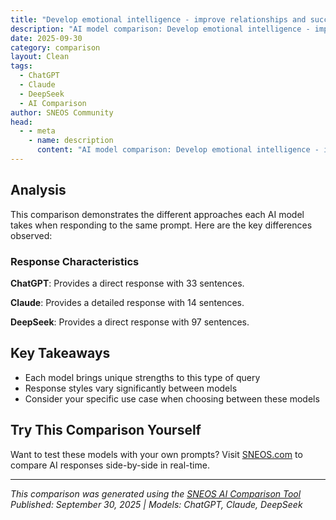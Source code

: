 ```yaml
---
title: "Develop emotional intelligence - improve relationships and success"
description: "AI model comparison: Develop emotional intelligence - improve relationships and success..."
date: 2025-09-30
category: comparison
layout: Clean
tags:
  - ChatGPT
  - Claude
  - DeepSeek
  - AI Comparison
author: SNEOS Community
head:
  - - meta
    - name: description
      content: "AI model comparison: Develop emotional intelligence - improve relationships and success..."
---
```


<ChatComparison
  title="Develop emotional intelligence - improve relationships and success"
  prompt="Develop emotional intelligence - improve relationships and success"
  :responses='{"ChatGPT": "Developing emotional intelligence (EI) can significantly improve your relationships and increase your success in both personal and professional areas. Emotional intelligence generally involves the ability to recognize, understand, manage, and influence your own emotions and those of others.\n\nHere are some key steps to develop emotional intelligence:\n\n1. **Self-Awareness**\n - Pay attention to your own emotions and how they affect your thoughts and behavior.\n - Keep a journal to reflect on your emotional responses and patterns.\n - Practice mindfulness or meditation to increase your present-moment awareness.\n\n2. **Self-Regulation**\n - Learn to manage your emotions, especially in stressful or challenging situations.\n - Develop techniques to stay calm such as deep breathing, pausing before reacting, or reframing negative thoughts.\n - Avoid impulsive decisions by pausing and considering the consequences.\n\n3. **Motivation**\n - Cultivate intrinsic motivation by setting personal goals aligned with your values.\n - Stay optimistic and resilient in the face of setbacks.\n - Celebrate small successes to maintain enthusiasm.\n\n4. **Empathy**\n - Practice active listening; genuinely focus on what others are saying.\n - Try to see situations from others\u2019 perspectives.\n - Notice nonverbal cues such as body language and facial expressions.\n\n5. **Social Skills**\n - Improve your communication skills; be clear and assertive without being aggressive.\n - Build strong interpersonal relationships by showing appreciation and gratitude.\n - Work on conflict resolution skills and learn to negotiate and compromise effectively.\n\n6. **Seek Feedback**\n - Ask trusted friends, family, or colleagues for honest feedback on your emotional responses and interactions.\n - Reflect on this feedback and work on areas needing improvement.\n\n7. **Practice Regularly**\n - Emotional intelligence is a skill that improves with practice and consistency.\n - Engage in social activities that challenge you to manage and understand emotions, such as team projects or volunteer work.\n\n8. **Educate Yourself**\n - Read books, attend workshops or courses on emotional intelligence and interpersonal skills.\n - Some recommended books include *Emotional Intelligence* by Daniel Goleman and *Nonviolent Communication* by Marshall Rosenberg.\n\nBy developing your emotional intelligence, you\u2019ll likely find your relationships improving, as you communicate more effectively and understand others better. Additionally, your ability to manage stress and stay motivated will contribute to greater success in your career and personal life.", "Claude": "# Developing Emotional Intelligence: A Complete Guide\n\nEmotional intelligence (EI) is your ability to understand, manage, and effectively use emotions\u2014both your own and others\u0027. Here\u0027s how to develop it systematically:\n\n## **The Four Core Areas of EI**\n\n### 1. **Self-Awareness**\n**Build awareness of your emotional patterns:**\n- Keep an emotion journal for 2 weeks\n- Notice physical sensations that accompany emotions\n- Identify your emotional triggers\n- Practice mindful check-ins: \u0022What am I feeling right now?\u0022\n- Ask for feedback from trusted friends about your emotional responses\n\n### 2. **Self-Regulation**\n**Learn to manage your emotional responses:**\n- Use the \u0022pause technique\u0022 before reacting\n- Practice deep breathing (4-7-8 method)\n- Develop healthy outlets for stress (exercise, creativity, nature)\n- Create \u0022if-then\u0022 plans for challenging situations\n- Learn to reframe negative thoughts\n\n### 3. **Social Awareness**\n**Improve your ability to read others:**\n- Practice active listening without planning your response\n- Pay attention to non-verbal cues (body language, tone)\n- Ask open-ended questions about others\u0027 feelings\n- Observe group dynamics in meetings or social settings\n- Practice empathy by considering others\u0027 perspectives\n\n### 4. **Relationship Management**\n**Use emotional insights to improve connections:**\n- Communicate your emotions clearly and constructively\n- Learn conflict resolution techniques\n- Practice giving and receiving feedback gracefully\n- Develop your ability to influence and inspire others\n- Build rapport through emotional attunement\n\n## **Daily Practices to Build EI**\n\n### **Morning Routine**\n- Set emotional intentions for the day\n- Practice gratitude to boost positive emotions\n- Visualize handling challenging interactions well\n\n### **Throughout the Day**\n- Take emotion \u0022temperature checks\u0022 hourly\n- Practice perspective-taking in conversations\n- Use empathetic language (\u0022That sounds frustrating\u0022)\n- Notice and appreciate others\u0027 emotional states\n\n### **Evening Reflection**\n- Review emotional highs and lows\n- Consider how you could handle situations differently\n- Celebrate moments of emotional intelligence\n\n## **Relationship Enhancement Strategies**\n\n### **For Personal Relationships**\n- Share your emotions vulnerably and appropriately\n- Validate others\u0027 feelings before problem-solving\n- Learn your loved ones\u0027 emotional languages\n- Practice forgiveness and letting go of grudges\n\n### **For Professional Success**\n- Read the room in meetings and adapt accordingly\n- Build trust through emotional consistency\n- Use emotional intelligence in negotiations\n- Develop leadership presence through authentic connection\n\n## **Quick EI Boosters**\n\n1. **The 3-3-3 Technique**: Name 3 emotions you\u0027re feeling, 3 things you can see, 3 sounds you can hear\n2. **Emotion Labeling**: Simply naming emotions reduces their intensity\n3. **The 24-Hour Rule**: Wait 24 hours before responding to emotionally charged messages\n4. **Curiosity Practice**: Replace judgment with curiosity about others\u0027 behaviors\n\n## **Measuring Your Progress**\n\nTrack improvements in:\n- Frequency of emotional outbursts\n- Quality of your relationships\n- Ability to stay calm under pressure\n- Others seeking your advice or support\n- Professional opportunities and advancement\n\n## **Common Obstacles and Solutions**\n\n**Challenge**: \u0022I\u0027m not naturally emotional\u0022\n**Solution**: EI isn\u0027t about being emotional\u2014it\u0027s about being smart with emotions\n\n**Challenge**: \u0022Others are too sensitive\u0022\n**Solution**: Focus on your own growth rather than changing others\n\n**Challenge**: \u0022I don\u0027t have time for this\u0022\n**Solution**: Start with just 5 minutes of daily emotional check-ins\n\nRemember, emotional intelligence is a skill that improves with practice. Start small, be patient with yourself, and focus on progress, not perfection. The investment in developing your EI will pay dividends in every area of your life.\n\nWould you like me to elaborate on any specific aspect or help you create a personalized EI development plan?", "DeepSeek": "Of course. Developing emotional intelligence (EQ) is one of the most powerful investments you can make in your personal and professional life. It\u0027s the \u0022secret sauce\u0022 that improves everything from your closest relationships to your career trajectory.\n\nHere is a comprehensive guide to developing your emotional intelligence, broken down into actionable steps.\n\n### What is Emotional Intelligence (EQ)?\n\nEmotional intelligence is the ability to **recognize, understand, manage, and influence** your own emotions and the emotions of others. It\u0027s often broken down into four core domains:\n\n1. **Self-Awareness:** Recognizing your own emotions and their impact.\n2. **Self-Management:** Controlling impulsive feelings and behaviors, and adapting to changing circumstances.\n3. **Social Awareness:** Understanding the emotions, needs, and concerns of other people.\n4. **Relationship Management:** Developing and maintaining good relationships, communicating clearly, and managing conflict.\n\n---\n\n### Part 1: The Inner Foundation (Self-Awareness \u0026 Self-Management)\n\nYou cannot manage what you do not recognize. This is the work you do on yourself.\n\n#### **1. Practice the \u0022Name It to Tame It\u0022 Technique**\nWhen you feel a strong emotion, don\u0027t just react. Pause and label it with a specific word.\n* Instead of \u0022I\u0027m stressed,\u0022 ask: \u0022Am I feeling *anxious*, *overwhelmed*, or *apprehensive*?\u0022\n* Instead of \u0022I\u0027m angry,\u0022 ask: \u0022Am I feeling *frustrated*, *disrespected*, or *betrayed*?\u0022\n* **Action:** Keep an emotion journal. At the end of the day, write down the strong emotions you felt and what triggered them.\n\n#### **2. Identify Your Emotional Triggers**\nWhat specific situations, words, or types of people cause a disproportionate emotional reaction in you? Knowing your triggers gives you the power to prepare for them.\n* **Action:** Think of the last time you \u0022lost your cool.\u0022 What was the underlying trigger? Was it a feeling of being ignored? A fear of failure? A sense of injustice?\n\n#### **3. Implement the Pause Button**\nBetween a trigger and your response, there is a space. Your power lies in that space.\n* **Techniques:**\n * **The 6-Second Rule:** When you feel a surge of anger or frustration, simply pause and take a deep breath for six seconds. This allows the amygdala (the brain\u0027s alarm system) to calm down.\n * **Ask Yourself:** \u0022Will this matter in an hour? A day? A week?\u0022 This provides perspective.\n * **Remove Yourself:** It\u0027s perfectly okay to say, \u0022I need a moment to process this. Can we take five minutes?\u0022\n\n#### **4. Reframe Your Self-Talk**\nYour internal narrative drives your emotions. Challenge negative or catastrophic thoughts.\n* **Instead of:** \u0022My presentation was a disaster. I\u0027m a failure.\u0022\n* **Reframe to:** \u0022The presentation didn\u0027t go as well as I\u0027d hoped. I can learn from this and focus on improving my closing for next time.\u0022\n* **Action:** Catch yourself in a negative thought loop and consciously rephrase it to be more objective and constructive.\n\n---\n\n### Part 2: The Outer Connection (Social Awareness \u0026 Relationship Management)\n\nOnce you understand yourself, you can better connect with others.\n\n#### **1. Listen to Understand, Not to Reply**\nThis is the cornerstone of social awareness.\n* **Action:** In your next conversation, focus entirely on what the other person is saying. Don\u0027t formulate your response while they\u0027re talking. Listen for the *emotion* behind their words. Are they excited, worried, proud?\n* **Pro Tip:** Practice **reflective listening**. \u0022So, if I\u0027m hearing you correctly, you felt overlooked when the team didn\u0027t ask for your input.\u0022 This validates their feelings and ensures understanding.\n\n#### **2. Read Non-Verbal Cues**\nA huge part of communication is unspoken. Pay attention to:\n* **Body Language:** Crossed arms, lack of eye contact, fidgeting.\n* **Tone of Voice:** Does their tone match their words? A sarcastic \u0022I\u0027m fine\u0022 says everything.\n* **Facial Expressions:** A micro-expression of disgust or a forced smile.\n\n#### **3. Practice Empathy**\nEmpathy is not sympathy (\u0022I feel sorry for you\u0022). It\u0027s the ability to understand and share the feelings of another.\n* **Action:** Put yourself in their shoes. Ask yourself: \u0022Given their background and current situation, why might they be acting this way?\u0022 This doesn\u0027t mean you agree with them, but it helps you understand their perspective.\n\n#### **4. Give Constructive Feedback**\nHigh-EQ feedback is specific, helpful, and focused on behavior, not the person.\n* **Low-EQ:** \u0022Your report was sloppy.\u0022\n* **High-EQ:** \u0022I noticed there were a few factual errors on page three. For the next one, let\u0027s make sure we double-check the data together to ensure it\u0027s accurate.\u0022\n* **Use the \u0022Situation-Behavior-Impact\u0022 Model:**\n * \u0022In the meeting *(Situation)*, when you spoke over Sarah *(Behavior)*, I think it may have made her feel her point wasn\u0027t valued *(Impact)*.\u0022\n\n#### **5. Manage and Resolve Conflict Constructively**\nSee conflict not as a battle to be won, but a problem to be solved jointly.\n* **Focus on Interests, Not Positions:** Instead of arguing over *what* someone wants (a position), discover *why* they want it (their underlying interest).\n* **Use \u0022I\u0022 Statements:** \u0022I feel frustrated when deadlines are missed because it impacts the team\u0027s progress,\u0022 instead of \u0022You always miss your deadlines.\u0022\n\n---\n\n### How This Leads to Improved Relationships and Success\n\n* **In Personal Relationships:** You become a better listener, a more supportive partner/friend/family member, and are able to navigate disagreements without causing lasting damage. You build deeper trust and intimacy.\n* **In the Workplace:**\n * **Leadership:** You inspire and motivate teams. People follow leaders they feel understand and value them.\n * **Teamwork:** You collaborate more effectively, manage up, and become a sought-after colleague.\n * **Success:** You make better, less emotionally-driven decisions. You\u0027re seen as poised, reliable, and promotable. Studies consistently show that high EQ is a stronger predictor of success than IQ in many fields.\n\n### Final Word of Encouragement\n\nDeveloping emotional intelligence is a journey, not a destination. It requires consistent practice and self-compassion. You will have setbacks. The goal is not perfection, but progress.\n\nStart small. Pick **one** technique from this guide\u2014like the \u0022Name It to Tame It\u0022 practice or reflective listening\u2014and focus on it for a week. You will be amazed at the positive shifts you begin to see in your interactions and your own inner peace."}' 
  published-date="22:46"
/>

## Analysis

This comparison demonstrates the different approaches each AI model takes when responding to the same prompt. Here are the key differences observed:

### Response Characteristics

**ChatGPT**: Provides a direct response with 33 sentences. 

**Claude**: Provides a detailed response with 14 sentences. 

**DeepSeek**: Provides a direct response with 97 sentences. 

## Key Takeaways

- Each model brings unique strengths to this type of query
- Response styles vary significantly between models
- Consider your specific use case when choosing between these models

## Try This Comparison Yourself

Want to test these models with your own prompts? Visit [SNEOS.com](https://sneos.com) to compare AI responses side-by-side in real-time.

---

*This comparison was generated using the [SNEOS AI Comparison Tool](https://sneos.com)*
*Published: September 30, 2025 | Models: ChatGPT, Claude, DeepSeek*
